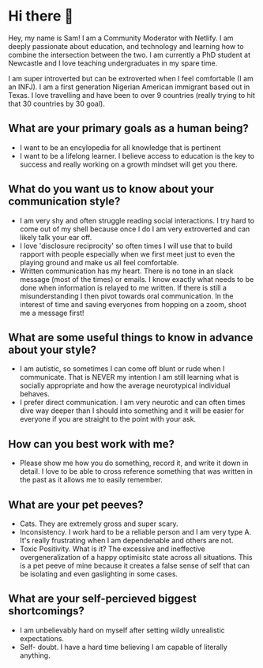 # Hi there 👋
Hey, my name is Sam! I am a Community Moderator with Netlify. I am deeply passionate about education, and technology and learning how to combine the intersection between the two. I am currently a PhD student at Newcastle and I love teaching undergraduates in my spare time.

I am super introverted but can be extroverted when I feel comfortable (I am an INFJ). I am a first generation Nigerian American immigrant based out in Texas. I love travelling and have been to over 9 countries (really trying to hit that 30 countries by 30 goal).

## What are your primary goals as a human being?
* I want to be an encylopedia for all knowledge that is pertinent
* I want to be a lifelong learner. I believe access to education is the key to success and really working on a growth mindset will get you there.

## What do you want us to know about your communication style?
* I am very shy and often struggle reading social interactions. I try hard to come out of my shell because once I do I am very extroverted and can likely talk your ear off.
* I love 'disclosure reciprocity' so often times I will use that to build rapport with people especially when we first meet just to even the playing ground and make us all feel comfortable.
* Written communication has my heart. There is no tone in an slack message (most of the times) or emails. I know exactly what needs to be done when information is relayed to me written. If there is still a misunderstanding I then pivot towards oral communication. In the interest of time and saving everyones from hopping on a zoom, shoot me a message first!

## What are some useful things to know in advance about your style?
* I am autistic, so sometimes I can come off blunt or rude when I communicate. That is NEVER my intention I am still learning what is socially appropriate and how the average neurotypical individual behaves.
* I prefer direct communication. I am very neurotic and can often times dive way deeper than I should into something and it will be easier for everyone if you are straight to the point with your ask.

## How can you best work with me?
*  Please show me how you do something, record it, and write it down in detail. I love to be able to cross reference something that was written in the past as it allows me to easily remember.

## What are your pet peeves?
* Cats. They are extremely gross and super scary.
* Inconsistency. I work hard to be a reliable person and I am very type A. It's really frustrating when I am dependenable and others are not. 
* Toxic Positivity. What is it? The excessive and ineffective overgeneralization of a happy optimisitc state across all situations. This is a pet peeve of mine because it creates a false sense of self that can be isolating and even gaslighting in some cases.

## What are your self-percieved biggest shortcomings?
* I am unbelievably hard on myself after setting wildly unrealistic expectations.
* Self- doubt. I have a hard time believing I am capable of literally anything. 
